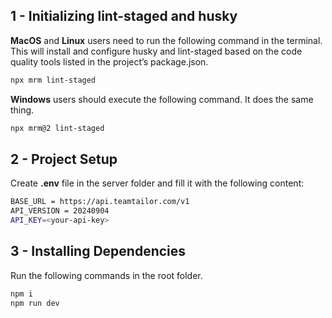 ## 1 - Initializing lint-staged and husky

**MacOS** and **Linux** users need to run the following command in the terminal. This will install and configure husky and lint-staged based on the code quality tools listed in the project’s package.json.

```bash
npx mrm lint-staged
```

**Windows** users should execute the following command. It does the same thing.

```bash
npx mrm@2 lint-staged
```

## 2 - Project Setup

Create **.env** file in the server folder and fill it with the following content:

```bash
BASE_URL = https://api.teamtailor.com/v1
API_VERSION = 20240904
API_KEY=<your-api-key>
```

## 3 - Installing Dependencies

Run the following commands in the root folder.

```bash
npm i
npm run dev
```
